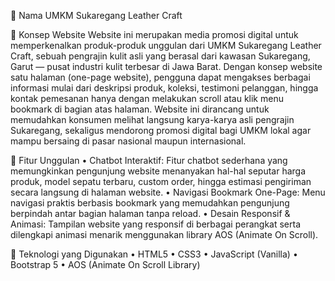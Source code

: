 📌 Nama UMKM
Sukaregang Leather Craft

📌 Konsep Website
Website ini merupakan media promosi digital untuk memperkenalkan produk-produk unggulan dari UMKM Sukaregang Leather Craft, sebuah pengrajin kulit asli yang berasal dari kawasan Sukaregang, Garut — pusat industri kulit terbesar di Jawa Barat.
Dengan konsep website satu halaman (one-page website), pengguna dapat mengakses berbagai informasi mulai dari deskripsi produk, koleksi, testimoni pelanggan, hingga kontak pemesanan hanya dengan melakukan scroll atau klik menu bookmark di bagian atas halaman.
Website ini dirancang untuk memudahkan konsumen melihat langsung karya-karya asli pengrajin Sukaregang, sekaligus mendorong promosi digital bagi UMKM lokal agar mampu bersaing di pasar nasional maupun internasional.

📌 Fitur Unggulan
•	Chatbot Interaktif: Fitur chatbot sederhana yang memungkinkan pengunjung website menanyakan hal-hal seputar harga produk, model sepatu terbaru, custom order, hingga estimasi pengiriman secara langsung di halaman website.
•	Navigasi Bookmark One-Page: Menu navigasi praktis berbasis bookmark yang memudahkan pengunjung berpindah antar bagian halaman tanpa reload.
•	Desain Responsif & Animasi: Tampilan website yang responsif di berbagai perangkat serta dilengkapi animasi menarik menggunakan library AOS (Animate On Scroll).

📌 Teknologi yang Digunakan
•	HTML5
•	CSS3
•	JavaScript (Vanilla)
•	Bootstrap 5
•	AOS (Animate On Scroll Library)

